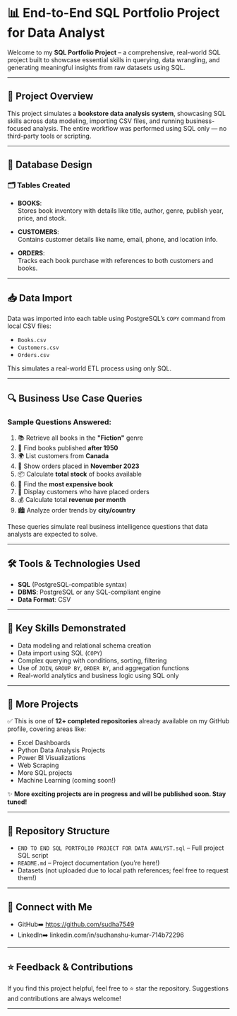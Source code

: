 

# 📊 End-to-End SQL Portfolio Project for Data Analyst

Welcome to my **SQL Portfolio Project** – a comprehensive, real-world SQL project built to showcase essential skills in querying, data wrangling, and generating meaningful insights from raw datasets using SQL.

---

## 📌 Project Overview

This project simulates a **bookstore data analysis system**, showcasing SQL skills across data modeling, importing CSV files, and running business-focused analysis. The entire workflow was performed using SQL only — no third-party tools or scripting.

---

## 🧱 Database Design

### 🗂️ Tables Created

- **BOOKS**:  
  Stores book inventory with details like title, author, genre, publish year, price, and stock.

- **CUSTOMERS**:  
  Contains customer details like name, email, phone, and location info.

- **ORDERS**:  
  Tracks each book purchase with references to both customers and books.

---

## 📥 Data Import

Data was imported into each table using PostgreSQL’s `COPY` command from local CSV files:

- `Books.csv`
- `Customers.csv`
- `Orders.csv`

This simulates a real-world ETL process using only SQL.

---

## 🔍 Business Use Case Queries

### Sample Questions Answered:

1. 📚 Retrieve all books in the **"Fiction"** genre  
2. 📅 Find books published **after 1950**  
3. 🌍 List customers from **Canada**  
4. 🛒 Show orders placed in **November 2023**  
5. 📦 Calculate **total stock** of books available  
6. 💸 Find the **most expensive book**  
7. 👥 Display customers who have placed orders  
8. 💰 Calculate total **revenue per month**  
9. 🏙️ Analyze order trends by **city/country**

These queries simulate real business intelligence questions that data analysts are expected to solve.

---

## 🛠️ Tools & Technologies Used

- **SQL** (PostgreSQL-compatible syntax)
- **DBMS**: PostgreSQL or any SQL-compliant engine
- **Data Format**: CSV

---

## 🎯 Key Skills Demonstrated

- Data modeling and relational schema creation  
- Data import using SQL (`COPY`)  
- Complex querying with conditions, sorting, filtering  
- Use of `JOIN`, `GROUP BY`, `ORDER BY`, and aggregation functions  
- Real-world analytics and business logic using SQL only

---

## 🚀 More Projects

✅ This is one of **12+ completed repositories** already available on my GitHub profile, covering areas like:

- Excel Dashboards  
- Python Data Analysis Projects  
- Power BI Visualizations  
- Web Scraping  
- More SQL projects  
- Machine Learning (coming soon!)

✨ **More exciting projects are in progress and will be published soon. Stay tuned!**

---

## 📌 Repository Structure

- `END TO END SQL PORTFOLIO PROJECT FOR DATA ANALYST.sql` – Full project SQL script
- `README.md` – Project documentation (you’re here!)
- Datasets (not uploaded due to local path references; feel free to request them!)

---

## 🔗 Connect with Me

- GitHub➡️ https://github.com/sudha7549
- LinkedIn➡️ linkedin.com/in/sudhanshu-kumar-714b72296

---

## ⭐ Feedback & Contributions

If you find this project helpful, feel free to ⭐ star the repository. Suggestions and contributions are always welcome!

---

